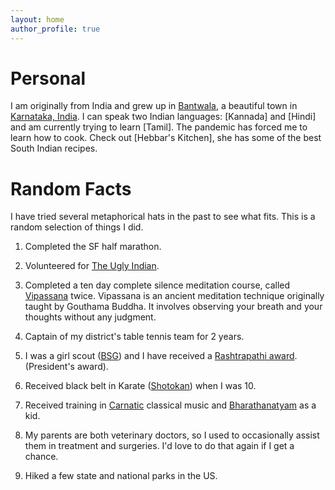 ```yaml
---
layout: home 
author_profile: true
---
```

<h1> Personal </h1>
I am originally from India and grew up in <a href="https://youtu.be/BfKtrj454N4">Bantwala</a>, 
a beautiful town in <a href="https://www.karnatakatourism.org/gallery/">Karnataka, India</a>. I can
speak two Indian languages: [Kannada] and [Hindi] and am currently trying to learn [Tamil].
The pandemic has forced me to learn how to cook. Check out
[Hebbar's Kitchen], she has some of the best South Indian recipes.  

# Random Facts
I have tried several metaphorical hats in the past to see what fits. This is a random
selection of things I did.

   1) Completed the SF half marathon.

   2) Volunteered for [The Ugly Indian].
    
   3) Completed a ten day complete silence meditation course, called [Vipassana] twice. Vipassana is an ancient 
   meditation technique originally taught by Gouthama Buddha. It involves observing your breath and your thoughts without
   any judgment.

   4) Captain of my district's table tennis team for 2 years.
   
   5) I was a girl scout ([BSG]) and I have received a [Rashtrapathi award]. (President's award).
   
   6) Received black belt in Karate \([Shotokan]\) when I was 10.
   
   7) Received training in [Carnatic] classical music and [Bharathanatyam] as a kid.
    
   8) My parents are both veterinary doctors, so I used to occasionally assist them in treatment and surgeries. I'd
   love to do that again if I get a chance.

   9) Hiked a few state and national parks in the US.  

[Kannada]: https://en.wikipedia.org/wiki/Kannada
[Hebbar's Kitchen]: https://hebbarskitchen.com/ 
[The Ugly Indian]: https://en.wikipedia.org/wiki/The_Ugly_Indian
[Vipassana]: https://www.dhamma.org/
[Rashtrapathi award]: https://en.wikipedia.org/wiki/Rashtrapati_Award
[Carnatic]: https://en.wikipedia.org/wiki/Carnatic_music
[Bharathanatyam]: https://en.wikipedia.org/wiki/Bharatanatyam
[Shotokan]: https://en.wikipedia.org/wiki/Shotokan
[Hindi]: https://en.wikipedia.org/wiki/Hindi
[Tamil]: https://en.wikipedia.org/wiki/Tamil_language
[BSG]: https://en.wikipedia.org/wiki/The_Bharat_Scouts_and_Guides
